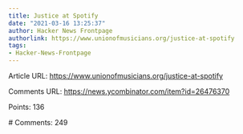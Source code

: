 ```yaml
---
title: Justice at Spotify
date: "2021-03-16 13:25:37"
author: Hacker News Frontpage
authorlink: https://www.unionofmusicians.org/justice-at-spotify
tags:
- Hacker-News-Frontpage
---
```


<p>Article URL: <a href="https://www.unionofmusicians.org/justice-at-spotify">https://www.unionofmusicians.org/justice-at-spotify</a></p>
<p>Comments URL: <a href="https://news.ycombinator.com/item?id=26476370">https://news.ycombinator.com/item?id=26476370</a></p>
<p>Points: 136</p>
<p># Comments: 249</p>
